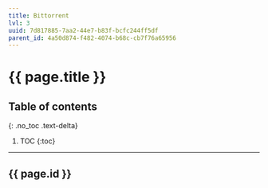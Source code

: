 ```yaml
---
title: Bittorrent
lvl: 3
uuid: 7d817885-7aa2-44e7-b83f-bcfc244ff5df
parent_id: 4a50d874-f482-4074-b68c-cb7f76a65956
---
```


# {{ page.title }}

## Table of contents
{: .no_toc .text-delta}

1. TOC
{:toc}

---

## {{ page.id }}
